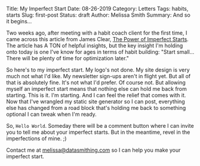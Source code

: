 Title: My Imperfect Start
Date: 08-26-2019
Category: Letters
Tags: habits, starts
Slug: first-post
Status: draft
Author: Melissa Smith
Summary: And so it begins...

Two weeks ago, after meeting with a habit coach client for the first time, I came across this article from James Clear, [The Power of Imperfect Starts](https://getpocket.com/explore/item/the-power-of-imperfect-starts). The article has A TON of helpful insights, but the key insight I'm holding onto today is one I've know for ages in terms of habit building: "Start small... There will be plenty of time for optimization later."

So here's to my imperfect start. My logo's not done. My site design is very much not what I'd like. My newsletter sign-ups aren't in flight yet. But all of that is absolutely fine. It's not what I'd prefer. Of course not. But allowing myself an imperfect start means that nothing else can hold me back from starting. This is it. I'm starting. And I can feel the relief that comes with it. Now that I've wrangled my static site generator so I can post, everything else has changed from a road block that's holding me back to something optional I can tweak when I'm ready.

So, `Hello World`. Someday there will be a comment button where I can invite you to tell me about your imperfect starts. But in the meantime, revel in the imperfections of mine. ;)

Contact me at melissa@datasmithing.com so I can help you make your imperfect start. 